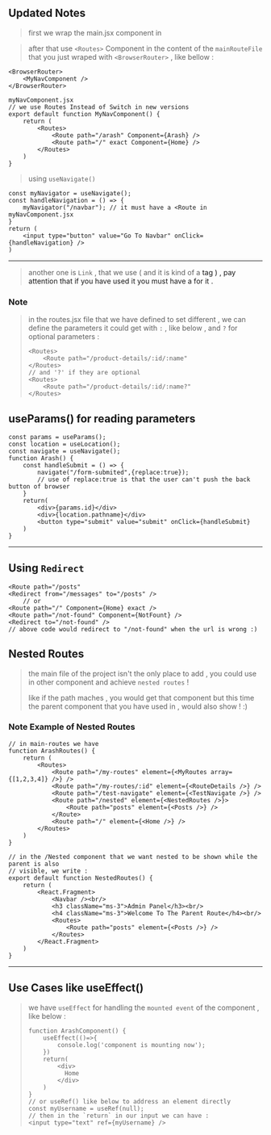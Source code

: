## Updated Notes

> first we wrap the main.jsx component in <BrowserRouter>

> after that use `<Routes>` Component in the content of the `mainRouteFile` that you just wraped with `<BrowserRouter>` , like bellow :

```react
<BrowserRouter>
    <MyNavComponent />
</BrowserRouter>
```

```react
myNavComponent.jsx
// we use Routes Instead of Switch in new versions
export default function MyNavComponent() {
    return (
        <Routes>
            <Route path="/arash" Component={Arash} />
            <Route path="/" exact Component={Home} />
        </Routes>
    )
}
```

> using `useNavigate()`

```react
const myNavigator = useNavigate();
const handleNavigation = () => {
    myNavigator("/navbar"); // it must have a <Route in myNavComponent.jsx
}
return (
    <input type="button" value="Go To Navbar" onClick={handleNavigation} />
)
```

-----------

> another one is `Link` , that we use ( and it is kind of a <a> tag ) , pay attention that if you have used it you must have a <Route> for it .

### Note

> in the routes.jsx file that we have defined to set different <Route> , we can define the parameters it could get with `:` , like below , and `?` for optional parameters :
>
> ```react
> <Routes>
>     <Route path="/product-details/:id/:name"
> </Routes>
> // and '?' if they are optional
> <Routes>
>     <Route path="/product-details/:id/:name?"
> </Routes>
> ```
>
> 

## useParams() for reading parameters

```react
const params = useParams();
const location = useLocation();
const navigate = useNavigate();
function Arash() {
    const handleSubmit = () => {
        navigate("/form-submited",{replace:true});
        // use of replace:true is that the user can't push the back button of browser
    }
    return(
        <div>{params.id}</div>
        <div>{location.pathname}</div>
        <button type="submit" value="submit" onClick={handleSubmit}
    )
}
```

-----------

## Using `Redirect`

```react
<Route path="/posts"
<Redirect from="/messages" to="/posts" />
    // or
<Route path="/" Component={Home} exact />
<Route path="/not-found" Component={NotFount} />
<Redirect to="/not-found" />
// above code would redirect to "/not-found" when the url is wrong :)
```

## Nested Routes

> the main file of the project isn't the only place to add <Route> , you could use <Route> in other component and achieve `nested routes` !
>
> like if the path maches , you would get that component but this time the parent component that you have used <Route> in , would also show ! :)

### Note Example of Nested Routes

```react
// in main-routes we have
function ArashRoutes() {
    return (
        <Routes>
            <Route path="/my-routes" element={<MyRoutes array={[1,2,3,4]} />} />
            <Route path="/my-routes/:id" element={<RouteDetails />} />
            <Route path="/test-navigate" element={<TestNavigate />} />
            <Route path="/nested" element={<NestedRoutes />}>
                <Route path="posts" element={<Posts />} />
            </Route>
            <Route path="/" element={<Home />} />
        </Routes>
    )
}
```

```react
// in the /Nested component that we want nested to be shown while the parent is also
// visible, we write :
export default function NestedRoutes() {
    return (
        <React.Fragment>
            <Navbar /><br/>
            <h3 className="ms-3">Admin Panel</h3><br/>
            <h4 className="ms-3">Welcome To The Parent Route</h4><br/>
            <Routes>
                <Route path="posts" element={<Posts />} />
            </Routes>
        </React.Fragment>
    )
}
```

----------

## Use Cases like useEffect()

> we have `useEffect` for handling the `mounted event` of the component , like below :
>
> ```react
> function ArashComponent() {
>     useEffect(()=>{
>         console.log('component is mounting now');
>     })
>     return(
>         <div>
>         	Home
>         </div>
>     )
> }
> // or useRef() like below to address an element directly
> const myUsername = useRef(null);
> // then in the `return` in our input we can have :
> <input type="text" ref={myUsername} />
> ```